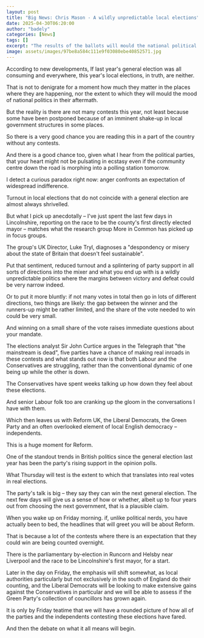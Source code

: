 ```yaml
---
layout: post
title: "Big News: Chris Mason - A wildly unpredictable local elections"
date: 2025-04-30T06:20:00
author: "badely"
categories: [News]
tags: []
excerpt: "The results of the ballots will mould the national political mood, our political editor writes."
image: assets/images/97be8a584c111e9f03080ebe40852571.jpg
---
```


According to new developments, If last year's general election was all consuming and everywhere, this year's local elections, in truth, are neither.

That is not to denigrate for a moment how much they matter in the places where they are happening, nor the extent to which they will mould the mood of national politics in their aftermath.

But the reality is there are not many contests this year, not least because some have been postponed because of an imminent shake-up in local government structures in some places.

So there is a very good chance you are reading this in a part of the country without any contests.

And there is a good chance too, given what I hear from the political parties, that your heart might not be pulsating in ecstasy even if the community centre down the road is morphing into a polling station tomorrow.

I detect a curious paradox right now: anger confronts an expectation of widespread indifference.

Turnout in local elections that do not coincide with a general election are almost always shrivelled.

But what I pick up anecdotally – I've just spent the last few days in Lincolnshire, reporting on the race to be the county's first directly elected mayor – matches what the research group More in Common has picked up in focus groups.

The group's UK Director, Luke Tryl, diagnoses a "despondency or misery about the state of Britain that doesn't feel sustainable".

Put that sentiment, reduced turnout and a splintering of party support in all sorts of directions into the mixer and what you end up with is a wildly unpredictable politics where the margins between victory and defeat could be very narrow indeed.

Or to put it more bluntly: if not many votes in total then go in lots of different directions, two things are likely: the gap between the winner and the runners-up might be rather limited, and the share of the vote needed to win could be very small.

And winning on a small share of the vote raises immediate questions about your mandate.

The elections analyst Sir John Curtice argues in the Telegraph that "the mainstream is dead", five parties have a chance of making real inroads in these contests and what stands out now is that both Labour and the Conservatives are struggling, rather than the conventional dynamic of one being up while the other is down.

The Conservatives have spent weeks talking up how down they feel about these elections.

And senior Labour folk too are cranking up the gloom in the conversations I have with them.

Which then leaves us with Reform UK, the Liberal Democrats, the Green Party and an often overlooked element of local English democracy – independents.

This is a huge moment for Reform.

One of the standout trends in British politics since the general election last year has been the party's rising support in the opinion polls.

What Thursday will test is the extent to which that translates into real votes in real elections.

The party's talk is big – they say they can win the next general election. The next few days will give us a sense of how or whether, albeit up to four years out from choosing the next government, that is a plausible claim.

When you wake up on Friday morning. if, unlike political nerds, you have actually been to bed, the headlines that will greet you will be about Reform.

That is because a lot of the contests where there is an expectation that they could win are being counted overnight.

There is the parliamentary by-election in Runcorn and Helsby near Liverpool and the race to be Lincolnshire's first mayor, for a start.

Later in the day on Friday, the emphasis will shift somewhat, as local authorities particularly but not exclusively in the south of England do their counting, and the Liberal Democrats will be looking to make extensive gains against the Conservatives in particular and we will be able to assess if the Green Party's collection of councillors has grown again.

It is only by Friday teatime that we will have a rounded picture of how all of the parties and the independents contesting these elections have fared.

And then the debate on what it all means will begin.

